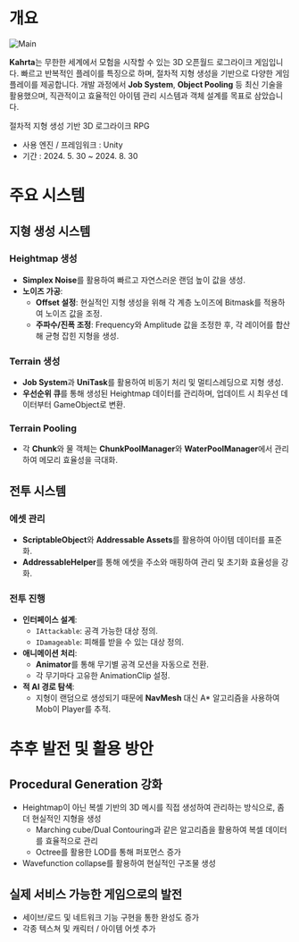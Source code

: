 # 개요

![Main](https://github.com/user-attachments/assets/e6063558-8b3e-45cb-9a73-78e2043aee5f)

**Kahrta**는 무한한 세계에서 모험을 시작할 수 있는 3D 오픈월드 로그라이크 게임입니다. 빠르고 반복적인 플레이를 특징으로 하며, 절차적 지형 생성을 기반으로 다양한 게임플레이를 제공합니다. 개발 과정에서 **Job System**, **Object Pooling** 등 최신 기술을 활용했으며, 직관적이고 효율적인 아이템 관리 시스템과 객체 설계를 목표로 삼았습니다.

절차적 지형 생성 기반 3D 로그라이크 RPG

- 사용 엔진 / 프레임워크 : Unity
- 기간 : 2024. 5. 30 ~ 2024. 8. 30

# 주요 시스템

## 지형 생성 시스템

### Heightmap 생성

- **Simplex Noise**를 활용하여 빠르고 자연스러운 랜덤 높이 값을 생성.
- **노이즈 가공**:
    - **Offset 설정**: 현실적인 지형 생성을 위해 각 계층 노이즈에 Bitmask를 적용하여 노이즈 값을 조정.
    - **주파수/진폭 조정**: Frequency와 Amplitude 값을 조정한 후, 각 레이어를 합산해 균형 잡힌 지형을 생성.

### Terrain 생성

- **Job System**과 **UniTask**를 활용하여 비동기 처리 및 멀티스레딩으로 지형 생성.
- **우선순위 큐**를 통해 생성된 Heightmap 데이터를 관리하며, 업데이트 시 최우선 데이터부터 GameObject로 변환.

### Terrain Pooling

- 각 **Chunk**와 물 객체는 **ChunkPoolManager**와 **WaterPoolManager**에서 관리하여 메모리 효율성을 극대화.

## 전투 시스템

### 에셋 관리

- **ScriptableObject**와 **Addressable Assets**를 활용하여 아이템 데이터를 표준화.
- **AddressableHelper**를 통해 에셋을 주소와 매핑하여 관리 및 초기화 효율성을 강화.

### 전투 진행

- **인터페이스 설계**:
    - `IAttackable`: 공격 가능한 대상 정의.
    - `IDamageable`: 피해를 받을 수 있는 대상 정의.
- **애니메이션 처리**:
    - **Animator**를 통해 무기별 공격 모션을 자동으로 전환.
    - 각 무기마다 고유한 AnimationClip 설정.
- **적 AI 경로 탐색**:
    - 지형이 랜덤으로 생성되기 때문에 **NavMesh** 대신 A* 알고리즘을 사용하여 Mob이 Player를 추적.

# 추후 발전 및 활용 방안

## Procedural Generation 강화

- Heightmap이 아닌 복셀 기반의 3D 메시를 직접 생성하여 관리하는 방식으로, 좀더 현실적인 지형을 생성
    - Marching cube/Dual Contouring과 같은 알고리즘을 활용하여 복셀 데이터를 효율적으로 관리
    - Octree를 활용한 LOD를 통해 퍼포먼스 증가
- Wavefunction collapse를 활용하여 현실적인 구조물 생성

## 실제 서비스 가능한 게임으로의 발전

- 세이브/로드 및 네트워크 기능 구현을 통한 완성도 증가
- 각종 텍스쳐 및 캐릭터 / 아이템 어셋 추가
